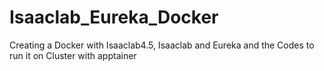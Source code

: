 # Isaaclab_Eureka_Docker
Creating a Docker with Isaaclab4.5, Isaaclab and Eureka and the Codes to run it on Cluster with apptainer
